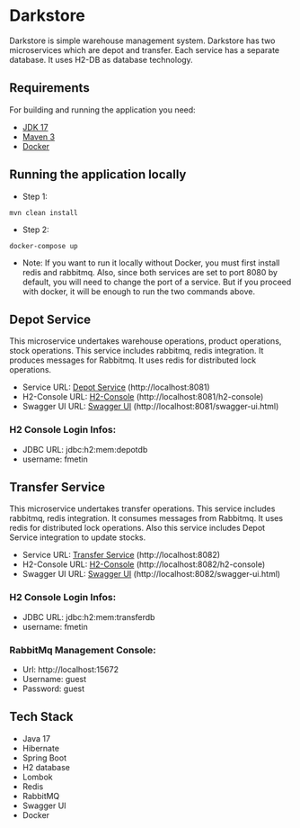 # Darkstore

Darkstore is simple warehouse management system. Darkstore has two microservices which are depot and transfer. Each service has a separate database. It uses H2-DB as database technology.


## Requirements

For building and running the application you need:

- [JDK 17](https://www.oracle.com/java/technologies/javase/jdk17-archive-downloads.html)
- [Maven 3](https://maven.apache.org)
- [Docker](https://www.docker.com/)

## Running the application locally


- Step 1:

```shell
mvn clean install
```
- Step 2:

```shell
docker-compose up
```

- Note: If you want to run it locally without Docker, you must first install redis and rabbitmq. Also, since both services are set to port 8080 by default, you will need to change the port of a service. But if you proceed with docker, it will be enough to run the two commands above.

## Depot Service
This microservice undertakes warehouse operations, product operations, stock operations. This service includes rabbitmq, redis integration. It produces messages for Rabbitmq. It uses redis for distributed lock operations.
- Service URL: [Depot Service](http://localhost:8081) (http://localhost:8081)
- H2-Console URL: [H2-Console](http://localhost:8081/h2-console) (http://localhost:8081/h2-console)
- Swagger UI URL: [Swagger UI](http://localhost:8081/swagger-ui.html) (http://localhost:8081/swagger-ui.html)
### H2 Console Login Infos:
- JDBC URL:	jdbc:h2:mem:depotdb
- username: fmetin

## Transfer Service
This microservice undertakes transfer operations. This service includes rabbitmq, redis integration. It consumes messages from Rabbitmq. It uses redis for distributed lock operations. Also this service includes Depot Service integration to update stocks.
- Service URL: [Transfer Service](http://localhost:8082) (http://localhost:8082)
- H2-Console URL: [H2-Console](http://localhost:8082/h2-console) (http://localhost:8082/h2-console)
- Swagger UI URL: [Swagger UI](http://localhost:8082/swagger-ui.html) (http://localhost:8082/swagger-ui.html)
### H2 Console Login Infos:
- JDBC URL:	jdbc:h2:mem:transferdb
- username: fmetin

### RabbitMq Management Console:
- Url: http://localhost:15672
- Username: guest
- Password: guest

## Tech Stack
- Java 17
- Hibernate
- Spring Boot
- H2 database
- Lombok
- Redis
- RabbitMQ
- Swagger UI
- Docker

